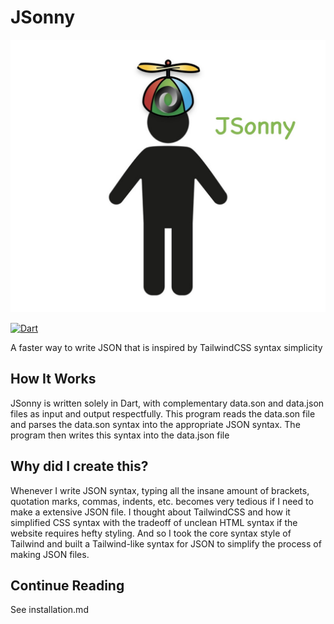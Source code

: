 # JSonny

![JSonny](jsonny.jpg)

[![Dart](https://github.com/dtecoder46/JSonny/actions/workflows/dart.yml/badge.svg?event=release)](https://github.com/dtecoder46/JSonny/actions/workflows/dart.yml)

A faster way to write JSON that is inspired by TailwindCSS syntax simplicity

## How It Works
JSonny is written solely in Dart, with complementary data.son and data.json files as input and output respectfully. This program reads the data.son file and parses the data.son syntax into the appropriate JSON syntax. The program then writes this syntax into the data.json file

## Why did I create this?
Whenever I write JSON syntax, typing all the insane amount of brackets, quotation marks, commas, indents, etc. becomes very tedious if I need to make a extensive JSON file. I thought about TailwindCSS and how it simplified CSS syntax with the tradeoff of unclean HTML syntax if the website requires hefty styling. And so I took the core syntax style of Tailwind and built a Tailwind-like syntax for JSON to simplify the process of making JSON files.

## Continue Reading
See installation.md

